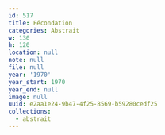 ```yaml
---
id: 517
title: Fécondation
categories: Abstrait
w: 130
h: 120
location: null
note: null
file: null
year: '1970'
year_start: 1970
year_end: null
image: null
uuid: e2aa1e24-9b47-4f25-8569-b59280cedf25
collections:
  - abstrait
---
```


